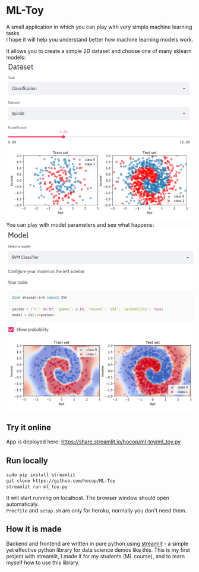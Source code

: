 # ML-Toy
A small application in which you can play with very simple machine learning tasks.  
I hope it will help you understand better how machine learning models work.  

It allows you to create a simple 2D dataset and choose one of many sklearn models:
![Screenshot 1](screenshots/mltoy_1.png)  
You can play with model parameters and see what happens:
![Screenshot 1](screenshots/mltoy_2.png)  

## Try it online
App is deployed here: https://share.streamlit.io/hocop/ml-toy/ml_toy.py

## Run locally
```
sudo pip install streamlit
git clone https://github.com/hocop/ML-Toy
streamlit run ml_toy.py
```
It will start running on localhost. The browser window should open automaticaly.  
`Procfile` and `setup.sh` are only for heroku, normally you don't need them.

## How it is made
Backend and frontend are written in pure python using [streamlit](https://www.streamlit.io/) - a simple yet effective python library for data science demos like this. This is my first project with streamlit, I made it for my students (ML course), and to learn myself how to use this library.
